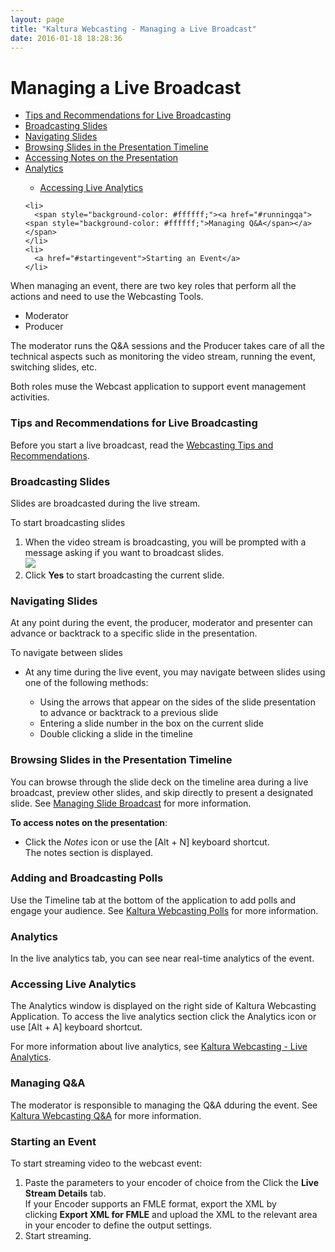 ```yaml
---
layout: page
title: "Kaltura Webcasting - Managing a Live Broadcast"
date: 2016-01-18 18:28:36
---
```


<h1>
    Managing a Live Broadcast
  </h1>
  
  <ul>
    <li>
      <a href="#TipsandRecs">Tips and Recommendations for Live Broadcasting</a>
    </li>
    <li>
      <a href="#broadcastingslides">Broadcasting Slides</a>
    </li>
    <li>
      <a href="#navigatingslides"><span style="background-color: #ffffff;"><span style="background-color: #ffffff;">Navigating Slides</span></span></a>
    </li>
    <li>
      <a href="#navigatingslides"><span style="background-color: #ffffff;"><span style="background-color: #ffffff;"><span style="background-color: #ffff00;"><span style="background-color: #ffffff;">Browsing Slides in the Presentation Timeline</span></span></span></span></a>
    </li>
    <li>
      <a href="#accessingnotes">Accessing Notes on the Presentation</a>
    </li>
    <li>
      <a href="#analytics">Analytics</a>
    </li>
    <ul>
      <li>
        <a href="#accessingliveanalytics">Accessing Live Analytics</a>
      </li>
    </ul>
    
    <li>
      <span style="background-color: #ffffff;"><a href="#runningqa"><span style="background-color: #ffffff;">Managing Q&A</span></a></span>
    </li>
    <li>
      <a href="#startingevent">Starting an Event</a>
    </li>
  </ul>
  
  <p>
    When managing an event, there are two key roles that perform all the actions and need to use the Webcasting Tools.
  </p>
  
  <ul>
    <li>
      Moderator
    </li>
    <li>
      Producer
    </li>
  </ul>
  
  <p>
    The moderator runs the Q&A sessions and the Producer takes care of all the technical aspects such as monitoring the video stream, running the event, switching slides, etc.
  </p>
  
  <p>
    Both roles muse the Webcast application to support event management activities.
  </p>
  
  <h3>
    <a name="TipsandRecs"></a>Tips and Recommendations for Live Broadcasting<span style="font-size: 13.689px;"><br /></span>
  </h3>
  
  <p>
    Before you start a live broadcast, read the <a href="{{site.url}}/documentation/Knowledge/webcasting-tips-and-recommendations.html" target="_blank">Webcasting Tips and Recommendations</a>.
  </p>
  
  <h3>
    <a name="broadcastingslides"></a>Broadcasting Slides
  </h3>
  
  <p>
    Slides are broadcasted during the live stream.
  </p>
  
  <p class="mce-procedure">
    <span>To start broadcasting slides</span>
  </p>
  
  <ol>
    <li>
      When the video stream is broadcasting, you will be prompted with a message asking if you want to broadcast slides. <br /><img src="{{site.url}}/assets/2958">
    </li>
    <li>
      Click <strong>Yes</strong> to start broadcasting the current slide.
    </li>
  </ol>
  
  <h3>
    <a name="navigatingslides"></a>Navigating Slides
  </h3>
  
  <p>
    At any point during the event, the producer, moderator and presenter can advance or backtrack to a specific slide in the presentation.
  </p>
  
  <p class="mce-procedure">
    To navigate between slides
  </p>
  
  <ul>
    <li>
      At any time during the live event, you may navigate between slides using one of the following methods:
    </li>
    <ul>
      <li>
        Using the arrows that appear on the sides of the slide presentation to advance or backtrack to a previous slide
      </li>
      <li>
        Entering a slide number in the box on the current slide
      </li>
      <li>
        Double clicking a slide in the timeline
      </li>
    </ul>
  </ul>
  
  <h3>
    <a name="browsingslides"></a>Browsing Slides in the Presentation Timeline
  </h3>
  
  <p>
    You can browse through the slide deck on the timeline area during a live broadcast, preview other slides, and skip directly to present a designated slide. See <a href="{{site.url}}/documentation/Knowledge/kaltura-webcasting-managing-slide-broadcast.html" target="_blank">Managing Slide Broadcast</a> for more information.
  </p>
  
  <p class="mce-procedure">
    <strong>To access notes on the presentation</strong>:
  </p>
  
  <ul>
    <li>
      Click the <em>Notes</em> icon or use the [Alt + N] keyboard shortcut.<br />The notes section is displayed.
    </li>
  </ul>
  
  <h3>
    <a name="Polls"></a>Adding and Broadcasting Polls
  </h3>
  
  <p>
    Use the Timeline tab at the bottom of the application to add polls and engage your audience. See <a href="{{site.url}}/documentation/Knowledge/kaltura-webcasting-polls.html" target="_blank">Kaltura Webcasting Polls</a> for more information.
  </p>
  
  <h3>
    <a name="analytics"></a>Analytics
  </h3>
  
  <p>
    In the live analytics tab, you can see near real-time analytics of the event.
  </p>
  
  <h3>
    <a name="accessingliveanalytics"></a>Accessing Live Analytics
  </h3>
  
  <p>
    The Analytics window is displayed on the right side of Kaltura Webcasting Application. To access the live analytics section click the Analytics icon or use [Alt + A] keyboard shortcut.
  </p>
  
  <p>
    For more information about live analytics, see <a href="{{site.url}}/documentation/Knowledge/kaltura-webcasting-live-analytics.html" target="_blank">Kaltura Webcasting - Live Analytics</a>.
  </p>
  
  <h3>
    <a name="runningqa"></a>Managing Q&A
  </h3>
  
  <p>
    The moderator is responsible to managing the Q&A dduring the event. See <a href="{{site.url}}/documentation/Knowledge/kaltura-webcasting-moderated-qa.html" target="_blank">Kaltura Webcasting Q&A</a> for more information. 
  </p>
  
  <h3>
    <a name="startingevent"></a>Starting an Event
  </h3>
  
  <p class="mce-procedure">
    To start streaming video to the webcast event:
  </p>
  
  <ol start="1">
    <li>
      Paste the parameters to your encoder of choice from the Click the <strong>Live Stream Details</strong> tab.<br />If your Encoder supports an FMLE format, export the XML by clicking <strong>Export XML for FMLE</strong> and upload the XML to the relevant area in your encoder to define the output settings.
    </li>
    <li>
      Start streaming.
    </li>
  </ol>